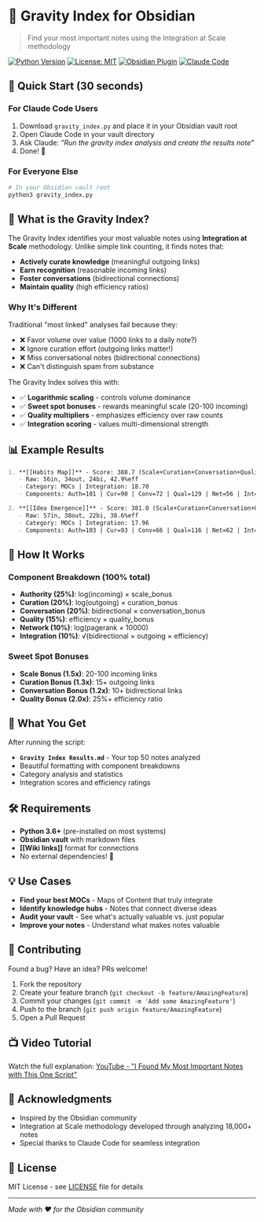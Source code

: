 # 🌟 Gravity Index for Obsidian

> Find your most important notes using the Integration at Scale methodology

[![Python Version](https://img.shields.io/badge/python-3.6+-blue.svg)](https://www.python.org/downloads/)
[![License: MIT](https://img.shields.io/badge/License-MIT-yellow.svg)](https://opensource.org/licenses/MIT)
[![Obsidian Plugin](https://img.shields.io/badge/Obsidian-Compatible-7c3aed)](https://obsidian.md/)
[![Claude Code](https://img.shields.io/badge/Claude_Code-Ready-green)](https://claude.ai)

## 🚀 Quick Start (30 seconds)

### For Claude Code Users
1. Download `gravity_index.py` and place it in your Obsidian vault root
2. Open Claude Code in your vault directory
3. Ask Claude: *"Run the gravity index analysis and create the results note"*
4. Done! 🎉

### For Everyone Else
```bash
# In your Obsidian vault root
python3 gravity_index.py
```

## 🎯 What is the Gravity Index?

The Gravity Index identifies your most valuable notes using **Integration at Scale** methodology. Unlike simple link counting, it finds notes that:

- **Actively curate knowledge** (meaningful outgoing links)
- **Earn recognition** (reasonable incoming links)
- **Foster conversations** (bidirectional connections)
- **Maintain quality** (high efficiency ratios)

### Why It's Different

Traditional "most linked" analyses fail because they:
- ❌ Favor volume over value (1000 links to a daily note?)
- ❌ Ignore curation effort (outgoing links matter!)
- ❌ Miss conversational notes (bidirectional connections)
- ❌ Can't distinguish spam from substance

The Gravity Index solves this with:
- ✅ **Logarithmic scaling** - controls volume dominance
- ✅ **Sweet spot bonuses** - rewards meaningful scale (20-100 incoming)
- ✅ **Quality multipliers** - emphasizes efficiency over raw counts
- ✅ **Integration scoring** - values multi-dimensional strength

## 📊 Example Results

```markdown
1. **[[Habits Map]]** - Score: 388.7 (Scale+Curation+Conversation+Quality)
   - Raw: 56in, 34out, 24bi, 42.9%eff
   - Category: MOCs | Integration: 18.70
   - Components: Auth=101 | Cur=90 | Conv=72 | Qual=129 | Net=56 | Int=37

2. **[[Idea Emergence]]** - Score: 381.0 (Scale+Curation+Conversation+Quality)
   - Raw: 57in, 38out, 22bi, 38.6%eff
   - Category: MOCs | Integration: 17.96
   - Components: Auth=103 | Cur=93 | Conv=66 | Qual=116 | Net=62 | Int=36
```

## 🔧 How It Works

### Component Breakdown (100% total)
- **Authority (25%)**: log(incoming) × scale_bonus
- **Curation (20%)**: log(outgoing) × curation_bonus
- **Conversation (20%)**: bidirectional × conversation_bonus
- **Quality (15%)**: efficiency × quality_bonus
- **Network (10%)**: log(pagerank × 10000)
- **Integration (10%)**: √(bidirectional × outgoing × efficiency)

### Sweet Spot Bonuses
- **Scale Bonus (1.5x)**: 20-100 incoming links
- **Curation Bonus (1.3x)**: 15+ outgoing links
- **Conversation Bonus (1.2x)**: 10+ bidirectional links
- **Quality Bonus (2.0x)**: 25%+ efficiency ratio

## 📁 What You Get

After running the script:
- **`Gravity Index Results.md`** - Your top 50 notes analyzed
- Beautiful formatting with component breakdowns
- Category analysis and statistics
- Integration scores and efficiency ratings

## 🛠️ Requirements

- **Python 3.6+** (pre-installed on most systems)
- **Obsidian vault** with markdown files
- **[[Wiki links]]** format for connections
- No external dependencies! 🎉

## 💡 Use Cases

- **Find your best MOCs** - Maps of Content that truly integrate
- **Identify knowledge hubs** - Notes that connect diverse ideas
- **Audit your vault** - See what's actually valuable vs. just popular
- **Improve your notes** - Understand what makes notes valuable

## 🤝 Contributing

Found a bug? Have an idea? PRs welcome!

1. Fork the repository
2. Create your feature branch (`git checkout -b feature/AmazingFeature`)
3. Commit your changes (`git commit -m 'Add some AmazingFeature'`)
4. Push to the branch (`git push origin feature/AmazingFeature`)
5. Open a Pull Request

## 📺 Video Tutorial

Watch the full explanation: [YouTube - "I Found My Most Important Notes with This One Script"](https://youtube.com/...)

## 🙏 Acknowledgments

- Inspired by the Obsidian community
- Integration at Scale methodology developed through analyzing 18,000+ notes
- Special thanks to Claude Code for seamless integration

## 📝 License

MIT License - see [LICENSE](LICENSE) file for details

---

*Made with ❤️ for the Obsidian community*